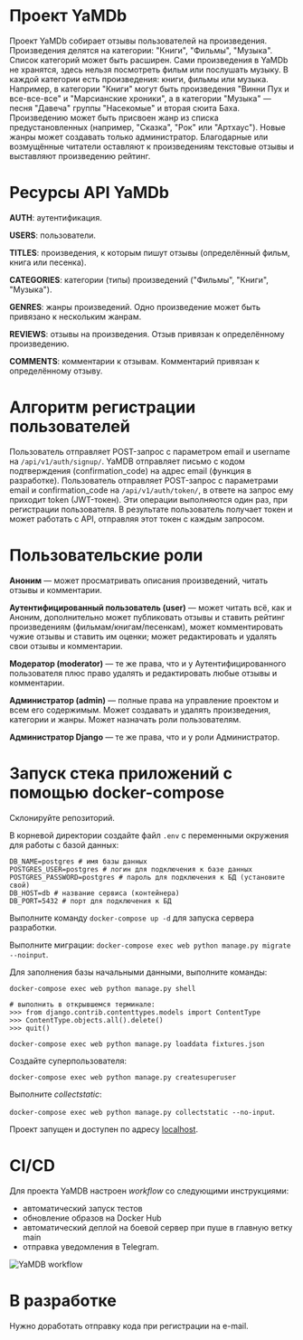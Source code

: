 # Проект YaMDb
Проект YaMDb собирает отзывы пользователей на произведения. Произведения делятся на категории: "Книги", "Фильмы", "Музыка". Список категорий может быть расширен.
Сами произведения в YaMDb не хранятся, здесь нельзя посмотреть фильм или послушать музыку.
В каждой категории есть произведения: книги, фильмы или музыка. Например, в категории "Книги" могут быть произведения "Винни Пух и все-все-все" и "Марсианские хроники", а в категории "Музыка" — песня "Давеча" группы "Насекомые" и вторая сюита Баха. Произведению может быть присвоен жанр из списка предустановленных (например, "Сказка", "Рок" или "Артхаус"). Новые жанры может создавать только администратор.
Благодарные или возмущённые читатели оставляют к произведениям текстовые отзывы и выставляют произведению рейтинг.

# Ресурсы API YaMDb
**AUTH**: аутентификация.

**USERS**: пользователи.

**TITLES**: произведения, к которым пишут отзывы (определённый фильм, книга или песенка).

**CATEGORIES**: категории (типы) произведений ("Фильмы", "Книги", "Музыка").

**GENRES**: жанры произведений. Одно произведение может быть привязано к нескольким жанрам.

**REVIEWS**: отзывы на произведения. Отзыв привязан к определённому произведению.

**COMMENTS**: комментарии к отзывам. Комментарий привязан к определённому отзыву.

# Алгоритм регистрации пользователей
Пользователь отправляет POST-запрос с параметром email и username на `/api/v1/auth/signup/`.
YaMDB отправляет письмо с кодом подтверждения (confirmation_code) на адрес email (функция в разработке).
Пользователь отправляет POST-запрос с параметрами email и confirmation_code на `/api/v1/auth/token/`, в ответе на запрос ему приходит token (JWT-токен).
Эти операции выполняются один раз, при регистрации пользователя. В результате пользователь получает токен и может работать с API, отправляя этот токен с каждым запросом.

# Пользовательские роли
**Аноним** — может просматривать описания произведений, читать отзывы и комментарии.

**Аутентифицированный пользователь (user)** — может читать всё, как и Аноним, дополнительно может публиковать отзывы и ставить рейтинг произведениям (фильмам/книгам/песенкам), может комментировать чужие отзывы и ставить им оценки; может редактировать и удалять свои отзывы и комментарии.

**Модератор (moderator)** — те же права, что и у Аутентифицированного пользователя плюс право удалять и редактировать любые отзывы и комментарии.

**Администратор (admin)** — полные права на управление проектом и всем его содержимым. Может создавать и удалять произведения, категории и жанры. Может назначать роли пользователям.

**Администратор Django** — те же права, что и у роли Администратор.

# Запуск стека приложений с помощью docker-compose
Склонируйте репозиторий. 

В корневой директории создайте файл `.env` с переменными окружения для работы с базой данных:
```
DB_NAME=postgres # имя базы данных
POSTGRES_USER=postgres # логин для подключения к базе данных
POSTGRES_PASSWORD=postgres # пароль для подключения к БД (установите свой)
DB_HOST=db # название сервиса (контейнера)
DB_PORT=5432 # порт для подключения к БД
```

Выполните команду `docker-compose up -d` для запуска сервера разработки.

Выполните миграции: `docker-compose exec web python manage.py migrate --noinput`.

Для заполнения базы начальными данными, выполните команды:
```
docker-compose exec web python manage.py shell

# выполнить в открывшемся терминале:
>>> from django.contrib.contenttypes.models import ContentType
>>> ContentType.objects.all().delete()
>>> quit()

docker-compose exec web python manage.py loaddata fixtures.json
```

Создайте суперпользователя: 

`docker-compose exec web python manage.py createsuperuser` 

Выполните _collectstatic_: 

`docker-compose exec web python manage.py collectstatic --no-input`.

Проект запущен и доступен по адресу [localhost](http://127.0.0.1/).

# CI/CD
Для проекта YaMDB настроен _workflow_ со следующими инструкциями:
- автоматический запуск тестов
- обновление образов на Docker Hub
- автоматический деплой на боевой сервер при пуше в главную ветку main
- отправка уведомления в Telegram.

![YaMDB workflow](https://github.com/rodionbogoveev/yamdb_final/actions/workflows/yamdb_workflow.yml/badge.svg)

# В разработке
Нужно доработать отправку кода при регистрации на e-mail.